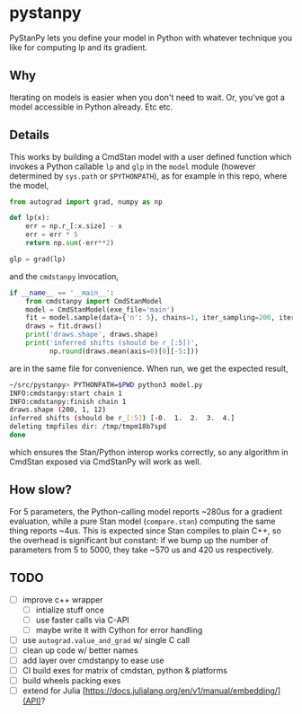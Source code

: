 # pystanpy

PyStanPy lets you define your model in Python with whatever
technique you like for computing lp and its gradient.

## Why

Iterating on models is easier when you don't need to wait. Or,
you've got a model accessible in Python already. Etc etc.

## Details

This works by building a CmdStan model with a user defined
function which invokes a Python callable `lp` and `glp`
in the `model` module (however determined by `sys.path`
or `$PYTHONPATH`), as for example in this repo, where the
model, 

``` python
from autograd import grad, numpy as np

def lp(x):
    err = np.r_[:x.size] - x
    err = err * 5
    return np.sum(-err**2)

glp = grad(lp)
```
and the `cmdstanpy` invocation,

``` python
if __name__ == '__main__':
    from cmdstanpy import CmdStanModel
    model = CmdStanModel(exe_file='main')
    fit = model.sample(data={'n': 5}, chains=1, iter_sampling=200, iter_warmup=200)
    draws = fit.draws()
    print('draws.shape', draws.shape)
    print('inferred shifts (should be r_[:5])',
          np.round(draws.mean(axis=0)[0][-5:]))
```
are in the same file for convenience.  When run, we get
the expected result,
``` sh
~/src/pystanpy> PYTHONPATH=$PWD python3 model.py
INFO:cmdstanpy:start chain 1
INFO:cmdstanpy:finish chain 1
draws.shape (200, 1, 12)
inferred shifts (should be r_[:5]) [-0.  1.  2.  3.  4.]
deleting tmpfiles dir: /tmp/tmpm18b7spd
done
```
which ensures the Stan/Python interop works correctly,
so any algorithm in CmdStan exposed via CmdStanPy
will work as well.

## How slow?

For 5 parameters, the Python-calling model reports 
~280us for a gradient evaluation, while a pure Stan model 
(`compare.stan`)
computing the same thing reports ~4us.  This is expected
since Stan compiles to plain C++, so the overhead is
significant but constant: 
if we bump up the number of parameters from 5
to 5000, they take ~570 us and 420 us respectively.

## TODO

- [ ] improve c++ wrapper
  - [ ] intialize stuff once
  - [ ] use faster calls via C-API
  - [ ] maybe write it with Cython for error handling
- [ ] use `autograd.value_and_grad` w/ single C call
- [ ] clean up code w/ better names
- [ ] add layer over cmdstanpy to ease use
- [ ] CI build exes for matrix of cmdstan, python & platforms
- [ ] build wheels packing exes
- [ ] extend for Julia [https://docs.julialang.org/en/v1/manual/embedding/](API)?

